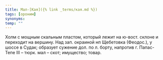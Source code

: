 ```yaml
---
title: Мал-[Кая]({% link _terms/кая.md %})
tags: [ороним]
synonyms:
temp: ""
---
```


Холм с мощным скальным пластом, который лежит на ю-вост. склоне и переходит на
вершину. Над зап. окраиной нп Щебетовка (Феодос.), у шоссе в Судак; образует
сужение дол. по л. борту, напротив г. Папас-Тепе III – тюрк. мал – скот;
имущество; товар.
